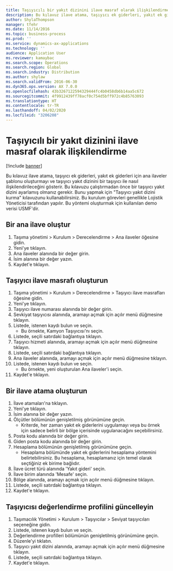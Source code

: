 ```yaml
---
title: Taşıyıcılı bir yakıt dizinini ilave masraf olarak ilişkilendirme
description: Bu kılavuz ilave atama, taşıyıcı ek giderleri, yakıt ek giderleri için ana ilaveler şablonu oluşturmayı ve taşıyıcı yakıt dizinini bir taşıyıcı ile nasıl ilişkilendirileceğini gösterir.
author: ShylaThompson
manager: tfehr
ms.date: 11/14/2016
ms.topic: business-process
ms.prod: ''
ms.service: dynamics-ax-applications
ms.technology: ''
audience: Application User
ms.reviewer: kamaybac
ms.search.scope: Operations
ms.search.region: Global
ms.search.industry: Distribution
ms.author: shylaw
ms.search.validFrom: 2016-06-30
ms.dyn365.ops.version: AX 7.0.0
ms.openlocfilehash: 43b3267122594329444fc4b0458db6b14aa5c672
ms.sourcegitcommit: 4f9912439ff78acf0c754d5bff972c4b85763093
ms.translationtype: HT
ms.contentlocale: tr-TR
ms.lasthandoff: 04/02/2020
ms.locfileid: "3206208"
---
```

# <a name="associate-a-fuel-index-with-a-carrier-as-an-accessorial-charge"></a>Taşıyıcılı bir yakıt dizinini ilave masraf olarak ilişkilendirme

[!include [banner](../../includes/banner.md)]

Bu kılavuz ilave atama, taşıyıcı ek giderleri, yakıt ek giderleri için ana ilaveler şablonu oluşturmayı ve taşıyıcı yakıt dizinini bir taşıyıcı ile nasıl ilişkilendirileceğini gösterir. Bu kılavuzu çalıştırmadan önce bir taşıyıcı yakıt dizini ayarlamış olmanız gerekir. Bunu yapmak için "Taşıyıcı yakıt dizini kurma" kılavuzunu kullanabilirsiniz. Bu kurulum görevleri genellikle Lojistik Yöneticisi tarafından yapılır. Bu yöntemi oluşturmak için kullanılan demo verisi USMF'dir.


## <a name="create-an-accessorial-master"></a>Bir ana ilave oluştur
1. Taşıma yönetimi > Kurulum > Derecelendirme > Ana ilaveler öğesine gidin.
2. Yeni'ye tıklayın.
3. Ana ilaveler alanında bir değer girin.
4. İsim alanına bir değer yazın.
5. Kaydet'e tıklayın.

## <a name="create-a-carrier-accessorial-charge"></a>Taşıyıcı ilave masrafı oluşturun
1. Taşıma yönetimi > Kurulum > Derecelendirme > Taşıyıcı ilave masrafları öğesine gidin.
2. Yeni'ye tıklayın.
3. Taşıyıcı ilave numarası alanında bir değer girin.
4. Sevkiyat taşıyıcısı alanında, aramayı açmak için açılır menü düğmesine tıklayın.
5. Listede, istenen kaydı bulun ve seçin.
    * Bu örnekte, Kamyon Taşıyıcısı'nı seçin.  
6. Listede, seçili satırdaki bağlantıya tıklayın.
7. Taşıyıcı hizmeti alanında, aramayı açmak için açılır menü düğmesine tıklayın.
8. Listede, seçili satırdaki bağlantıya tıklayın.
9. Ana ilaveler alanında, aramayı açmak için açılır menü düğmesine tıklayın.
10. Listede, istenen kaydı bulun ve seçin.
    * Bu örnekte, yeni oluşturulan Ana ilaveler'i seçin.  
11. Kaydet'e tıklayın.

## <a name="create-an-accessorial-assignment"></a>Bir ilave atama oluşturun
1. İlave atamaları'na tıklayın.
2. Yeni'ye tıklayın.
3. İsim alanına bir değer yazın.
4. Ölçütler bölümünün genişletilmiş görünümüne geçin.
    * Kriterde, her zaman yakıt ek giderlerini uygulamayı veya bu örnek için sadece belirli bir bölge içerisinde uygulanacağını seçebilirsiniz.  
5. Posta kodu alanında bir değer girin.
6. Giden posta kodu alanında bir değer girin.
7. Hesaplama bölümünün genişletilmiş görünümüne geçin.
    * Hesaplama bölümünde yakıt ek giderlerini hesaplama yöntemini belirtebilirsiniz. Bu hesaplama, hesaplamanız için temel olarak seçtiğiniz ek birime bağlıdır.  
8. İlave ücret türü alanında 'Yakıt gideri' seçin.
9. İlave birim alanında 'Mesafe' seçin.
10. Bölge alanında, aramayı açmak için açılır menü düğmesine tıklayın.
11. Listede, seçili satırdaki bağlantıya tıklayın.
12. Kaydet'e tıklayın.

## <a name="update-the-carrier-rating-profile"></a>Taşıyıcısı değerlendirme profilini güncelleyin
1. Taşımacılık Yönetimi > Kurulum > Taşıyıcılar > Seviyat taşıyıcıları seçeneğine gidin.
2. Listede, istenen kaydı bulun ve seçin.
3. Değerlendirme profilleri bölümünün genişletilmiş görünümüne geçin.
4. Düzenle'yi tıklatın.
5. Taşıyıcı yakıt dizini alanında, aramayı açmak için açılır menü düğmesine tıklayın.
6. Listede, seçili satırdaki bağlantıya tıklayın.
7. Kaydet'e tıklayın.

